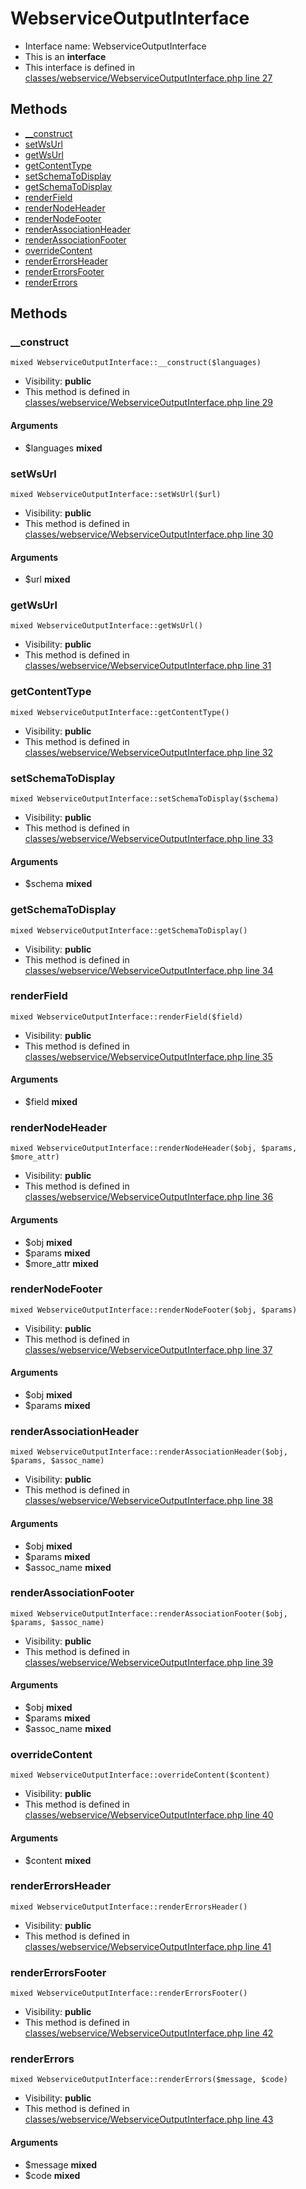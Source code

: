 WebserviceOutputInterface
===============






* Interface name: WebserviceOutputInterface
* This is an **interface**
* This interface is defined in [classes/webservice/WebserviceOutputInterface.php line 27](https://github.com/PrestaShop/PrestaShop/blob/1.6.1.1/classes/webservice/WebserviceOutputInterface.php#L27)






Methods
-------
* [__construct](#method-__construct)
* [setWsUrl](#method-setWsUrl)
* [getWsUrl](#method-getWsUrl)
* [getContentType](#method-getContentType)
* [setSchemaToDisplay](#method-setSchemaToDisplay)
* [getSchemaToDisplay](#method-getSchemaToDisplay)
* [renderField](#method-renderField)
* [renderNodeHeader](#method-renderNodeHeader)
* [renderNodeFooter](#method-renderNodeFooter)
* [renderAssociationHeader](#method-renderAssociationHeader)
* [renderAssociationFooter](#method-renderAssociationFooter)
* [overrideContent](#method-overrideContent)
* [renderErrorsHeader](#method-renderErrorsHeader)
* [renderErrorsFooter](#method-renderErrorsFooter)
* [renderErrors](#method-renderErrors)






Methods
-------


### <a name="method-__construct"></a>__construct

    mixed WebserviceOutputInterface::__construct($languages)





* Visibility: **public**
* This method is defined in [classes/webservice/WebserviceOutputInterface.php line 29](https://github.com/PrestaShop/PrestaShop/blob/1.6.1.1/classes/webservice/WebserviceOutputInterface.php#L29)


#### Arguments
* $languages **mixed**



### <a name="method-setWsUrl"></a>setWsUrl

    mixed WebserviceOutputInterface::setWsUrl($url)





* Visibility: **public**
* This method is defined in [classes/webservice/WebserviceOutputInterface.php line 30](https://github.com/PrestaShop/PrestaShop/blob/1.6.1.1/classes/webservice/WebserviceOutputInterface.php#L30)


#### Arguments
* $url **mixed**



### <a name="method-getWsUrl"></a>getWsUrl

    mixed WebserviceOutputInterface::getWsUrl()





* Visibility: **public**
* This method is defined in [classes/webservice/WebserviceOutputInterface.php line 31](https://github.com/PrestaShop/PrestaShop/blob/1.6.1.1/classes/webservice/WebserviceOutputInterface.php#L31)




### <a name="method-getContentType"></a>getContentType

    mixed WebserviceOutputInterface::getContentType()





* Visibility: **public**
* This method is defined in [classes/webservice/WebserviceOutputInterface.php line 32](https://github.com/PrestaShop/PrestaShop/blob/1.6.1.1/classes/webservice/WebserviceOutputInterface.php#L32)




### <a name="method-setSchemaToDisplay"></a>setSchemaToDisplay

    mixed WebserviceOutputInterface::setSchemaToDisplay($schema)





* Visibility: **public**
* This method is defined in [classes/webservice/WebserviceOutputInterface.php line 33](https://github.com/PrestaShop/PrestaShop/blob/1.6.1.1/classes/webservice/WebserviceOutputInterface.php#L33)


#### Arguments
* $schema **mixed**



### <a name="method-getSchemaToDisplay"></a>getSchemaToDisplay

    mixed WebserviceOutputInterface::getSchemaToDisplay()





* Visibility: **public**
* This method is defined in [classes/webservice/WebserviceOutputInterface.php line 34](https://github.com/PrestaShop/PrestaShop/blob/1.6.1.1/classes/webservice/WebserviceOutputInterface.php#L34)




### <a name="method-renderField"></a>renderField

    mixed WebserviceOutputInterface::renderField($field)





* Visibility: **public**
* This method is defined in [classes/webservice/WebserviceOutputInterface.php line 35](https://github.com/PrestaShop/PrestaShop/blob/1.6.1.1/classes/webservice/WebserviceOutputInterface.php#L35)


#### Arguments
* $field **mixed**



### <a name="method-renderNodeHeader"></a>renderNodeHeader

    mixed WebserviceOutputInterface::renderNodeHeader($obj, $params, $more_attr)





* Visibility: **public**
* This method is defined in [classes/webservice/WebserviceOutputInterface.php line 36](https://github.com/PrestaShop/PrestaShop/blob/1.6.1.1/classes/webservice/WebserviceOutputInterface.php#L36)


#### Arguments
* $obj **mixed**
* $params **mixed**
* $more_attr **mixed**



### <a name="method-renderNodeFooter"></a>renderNodeFooter

    mixed WebserviceOutputInterface::renderNodeFooter($obj, $params)





* Visibility: **public**
* This method is defined in [classes/webservice/WebserviceOutputInterface.php line 37](https://github.com/PrestaShop/PrestaShop/blob/1.6.1.1/classes/webservice/WebserviceOutputInterface.php#L37)


#### Arguments
* $obj **mixed**
* $params **mixed**



### <a name="method-renderAssociationHeader"></a>renderAssociationHeader

    mixed WebserviceOutputInterface::renderAssociationHeader($obj, $params, $assoc_name)





* Visibility: **public**
* This method is defined in [classes/webservice/WebserviceOutputInterface.php line 38](https://github.com/PrestaShop/PrestaShop/blob/1.6.1.1/classes/webservice/WebserviceOutputInterface.php#L38)


#### Arguments
* $obj **mixed**
* $params **mixed**
* $assoc_name **mixed**



### <a name="method-renderAssociationFooter"></a>renderAssociationFooter

    mixed WebserviceOutputInterface::renderAssociationFooter($obj, $params, $assoc_name)





* Visibility: **public**
* This method is defined in [classes/webservice/WebserviceOutputInterface.php line 39](https://github.com/PrestaShop/PrestaShop/blob/1.6.1.1/classes/webservice/WebserviceOutputInterface.php#L39)


#### Arguments
* $obj **mixed**
* $params **mixed**
* $assoc_name **mixed**



### <a name="method-overrideContent"></a>overrideContent

    mixed WebserviceOutputInterface::overrideContent($content)





* Visibility: **public**
* This method is defined in [classes/webservice/WebserviceOutputInterface.php line 40](https://github.com/PrestaShop/PrestaShop/blob/1.6.1.1/classes/webservice/WebserviceOutputInterface.php#L40)


#### Arguments
* $content **mixed**



### <a name="method-renderErrorsHeader"></a>renderErrorsHeader

    mixed WebserviceOutputInterface::renderErrorsHeader()





* Visibility: **public**
* This method is defined in [classes/webservice/WebserviceOutputInterface.php line 41](https://github.com/PrestaShop/PrestaShop/blob/1.6.1.1/classes/webservice/WebserviceOutputInterface.php#L41)




### <a name="method-renderErrorsFooter"></a>renderErrorsFooter

    mixed WebserviceOutputInterface::renderErrorsFooter()





* Visibility: **public**
* This method is defined in [classes/webservice/WebserviceOutputInterface.php line 42](https://github.com/PrestaShop/PrestaShop/blob/1.6.1.1/classes/webservice/WebserviceOutputInterface.php#L42)




### <a name="method-renderErrors"></a>renderErrors

    mixed WebserviceOutputInterface::renderErrors($message, $code)





* Visibility: **public**
* This method is defined in [classes/webservice/WebserviceOutputInterface.php line 43](https://github.com/PrestaShop/PrestaShop/blob/1.6.1.1/classes/webservice/WebserviceOutputInterface.php#L43)


#### Arguments
* $message **mixed**
* $code **mixed**


